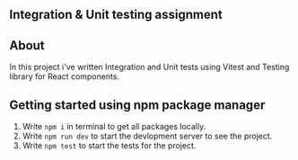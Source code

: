 ## Integration & Unit testing assignment

## About

In this project i've written Integration and Unit tests using Vitest and Testing library for React components.

## Getting started using npm package manager

1. Write ``npm i`` in terminal to get all packages locally.
2. Write ``npm run dev`` to start the devlopment server to see the project.
3. Write ``npm test`` to start the tests for the project.